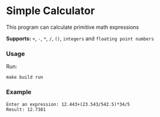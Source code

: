 # Simple Calculator
This program can calculate primitive math expressions

**Supports:** `+`, `-`, `*`, `/`, `()`, `integers` and `floating point numbers`

### Usage
Run: 
```shell
make build run
```

### Example
```text
Enter an expression: 12.443+(23.543/542.5)*34/5
Result: 12.7381
```
